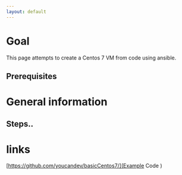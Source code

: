 ```yaml
---
layout: default
---
```


# Goal

This page attempts to create a Centos 7 VM from code using ansible.

## Prerequisites


# General information


## Steps..


# links
[https://github.com/youcandev/basicCentos7/](Example Code )
